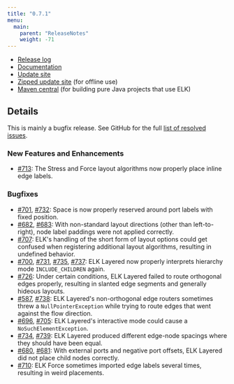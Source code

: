 ```yaml
---
title: "0.7.1"
menu:
  main:
    parent: "ReleaseNotes"
    weight: -71
---
```


* [Release log](https://projects.eclipse.org/projects/modeling.elk/releases/0.7.1)
* [Documentation](https://download.eclipse.org/elk/updates/releases/0.7.1/elk-0.7.1-docs.zip)
* [Update site](https://download.eclipse.org/elk/updates/releases/0.7.1/)
* [Zipped update site](https://download.eclipse.org/elk/updates/releases/0.7.1/elk-0.7.1.zip) (for offline use)
* [Maven central](https://repo.maven.apache.org/maven2/org/eclipse/elk/) (for building pure Java projects that use ELK)



## Details

This is mainly a bugfix release. See GitHub for the full [list of resolved issues](https://github.com/eclipse-elk/elk/milestone/16?closed=1).


### New Features and Enhancements

* [#713](https://github.com/eclipse-elk/elk/pull/713): The Stress and Force layout algorithms now properly place inline edge labels.


### Bugfixes

* [#701](https://github.com/eclipse-elk/elk/issues/701), [#732](https://github.com/eclipse-elk/elk/pull/732): Space is now properly reserved around port labels with fixed position.
* [#682](https://github.com/eclipse-elk/elk/issues/682), [#683](https://github.com/eclipse-elk/elk/pull/683): With non-standard layout directions (other than left-to-right), node label paddings were not applied correctly.
* [#707](https://github.com/eclipse-elk/elk/pull/707): ELK's handling of the short form of layout options could get confused when registering additional layout algorithms, resulting in undefined behavior.
* [#700](https://github.com/eclipse-elk/elk/issues/700), [#731](https://github.com/eclipse-elk/elk/pull/731), [#735](https://github.com/eclipse-elk/elk/issues/735), [#737](https://github.com/eclipse-elk/elk/pull/737): ELK Layered now properly interprets hierarchy mode `INCLUDE_CHILDREN` again.
* [#726](https://github.com/eclipse-elk/elk/issues/726): Under certain conditions, ELK Layered failed to route orthogonal edges properly, resulting in slanted edge segments and generally hideous layouts.
* [#587](https://github.com/eclipse-elk/elk/issues/587), [#738](https://github.com/eclipse-elk/elk/pull/738): ELK Layered's non-orthogonal edge routers sometimes threw a `NullPointerException` while trying to route edges that went against the flow direction.
* [#696](https://github.com/eclipse-elk/elk/issues/696), [#705](https://github.com/eclipse-elk/elk/pull/705): ELK Layered's interactive mode could cause a `NoSuchElementException`.
* [#734](https://github.com/eclipse-elk/elk/issues/734), [#739](https://github.com/eclipse-elk/elk/pull/739): ELK Layered produced different edge-node spacings where they should have been equal.
* [#680](https://github.com/eclipse-elk/elk/issues/680), [#681](https://github.com/eclipse-elk/elk/pull/681): With external ports and negative port offsets, ELK Layered did not place child nodes correctly.
* [#710](https://github.com/eclipse-elk/elk/pull/710): ELK Force sometimes imported edge labels several times, resulting in weird placements.
